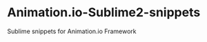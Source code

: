 Animation.io-Sublime2-snippets
==============================

Sublime snippets for Animation.io Framework
